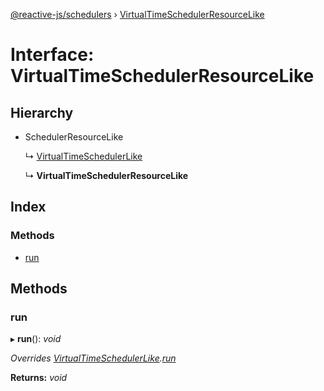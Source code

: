 [@reactive-js/schedulers](../README.md) › [VirtualTimeSchedulerResourceLike](virtualtimeschedulerresourcelike.md)

# Interface: VirtualTimeSchedulerResourceLike

## Hierarchy

* SchedulerResourceLike

  ↳ [VirtualTimeSchedulerLike](virtualtimeschedulerlike.md)

  ↳ **VirtualTimeSchedulerResourceLike**

## Index

### Methods

* [run](virtualtimeschedulerresourcelike.md#run)

## Methods

###  run

▸ **run**(): *void*

*Overrides [VirtualTimeSchedulerLike](virtualtimeschedulerlike.md).[run](virtualtimeschedulerlike.md#run)*

**Returns:** *void*
